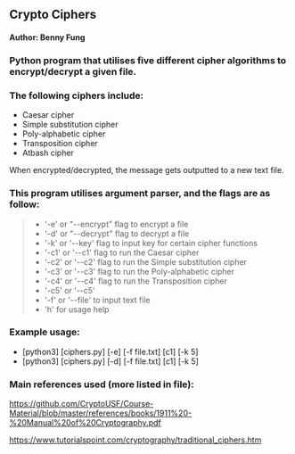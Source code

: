 ## Crypto Ciphers
#### Author: Benny Fung

### Python program that utilises five different cipher algorithms to encrypt/decrypt a given file.
### The following ciphers include:

- Caesar cipher
- Simple substitution cipher
- Poly-alphabetic cipher
- Transposition cipher
- Atbash cipher

When encrypted/decrypted, the message gets outputted to a new text file.

### This program utilises argument parser, and the flags are as follow:
> - '-e' or "--encrypt" flag to encrypt a file
>- '-d' or "--decrypt" flag to decrypt a file
>- '-k' or '--key' flag to input key for certain cipher functions
>- '-c1' or '--c1' flag to run the Caesar cipher
>- '-c2' or '--c2' flag to run the Simple substitution cipher
>- '-c3' or '--c3' flag to run the Poly-alphabetic cipher
>- '-c4' or '--c4' flag to run the Transposition cipher
>- '-c5' or '--c5'
>- '-f' or '--file' to input text file
>- 'h' for usage help

### Example usage:
- [python3] [ciphers.py] [-e] [-f file.txt] [c1] [-k 5]
- [python3] [ciphers.py] [-d] [-f file.txt] [c1] [-k 5]


### Main references used (more listed in file):

https://github.com/CryptoUSF/Course-Material/blob/master/references/books/1911%20-%20Manual%20of%20Cryptography.pdf

https://www.tutorialspoint.com/cryptography/traditional_ciphers.htm
